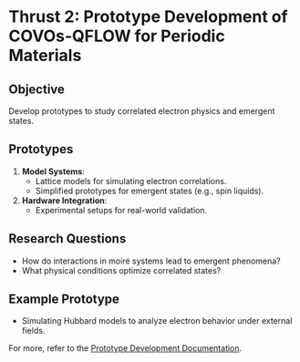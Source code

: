 # Thrust 2: Prototype Development of COVOs-QFLOW for Periodic Materials

## **Objective**
Develop prototypes to study correlated electron physics and emergent states.

## **Prototypes**
1. **Model Systems**:
   - Lattice models for simulating electron correlations.
   - Simplified prototypes for emergent states (e.g., spin liquids).
2. **Hardware Integration**:
   - Experimental setups for real-world validation.

## **Research Questions**
- How do interactions in moiré systems lead to emergent phenomena?
- What physical conditions optimize correlated states?

## **Example Prototype**
- Simulating Hubbard models to analyze electron behavior under external fields.

For more, refer to the [Prototype Development Documentation](https://github.com/ebylaska/HeteroFAM/prototypes).

